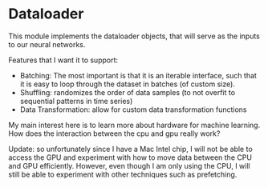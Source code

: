# Dataloader

This module implements the dataloader objects, that will serve as the inputs to our neural networks.

Features that I want it to support:

- Batching: The most important is that it is an iterable interface, such that it is easy to loop through the dataset in batches (of custom size).
- Shuffling: randomizes the order of data samples (to not overfit to sequential patterns in time series)
- Data Transformation: allow for custom data transformation functions

My main interest here is to learn more about hardware for machine learning. How does the interaction between the cpu and gpu really work?

Update: so unfortunately since I have a Mac Intel chip, I will not be able to access the GPU and experiment with how to move data between the CPU and GPU efficiently. However, even though I am only using the CPU, I will still be able to experiment with other techniques such as prefetching.
